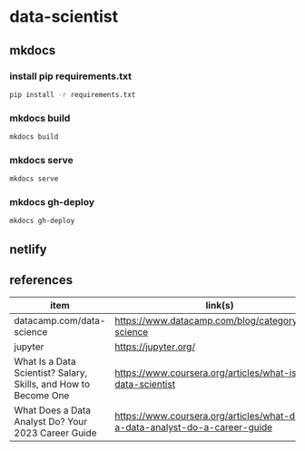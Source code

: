 # data-scientist

## mkdocs	

### install pip requirements.txt

```bash
pip install -r requirements.txt
```

### mkdocs build

```bash
mkdocs build
```

### mkdocs serve

```bash
mkdocs serve
```

### mkdocs gh-deploy

```bash
mkdocs gh-deploy
```

## netlify  

## references    
| item                                                            | link(s)                                                                      |
| --------------------------------------------------------------- | ---------------------------------------------------------------------------- |
| datacamp.com/data-science                                       | https://www.datacamp.com/blog/category/data-science                          |
| jupyter                                                         | https://jupyter.org/                                                         |
| What Is a Data Scientist? Salary, Skills, and How to Become One | https://www.coursera.org/articles/what-is-a-data-scientist                   |
| What Does a Data Analyst Do? Your 2023 Career Guide             | https://www.coursera.org/articles/what-does-a-data-analyst-do-a-career-guide |
